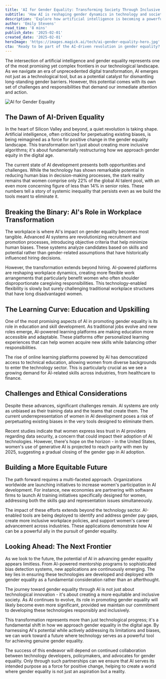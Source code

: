 ```yaml
---
title: 'AI for Gender Equality: Transforming Society Through Inclusive Innovation'
subtitle: 'How AI is reshaping gender dynamics in technology and society'
description: 'Explore how artificial intelligence is becoming a powerful force for gender equality, from revolutionizing workplace dynamics to democratizing education. Despite women comprising only 22% of the global AI talent pool, innovative initiatives and AI-powered solutions are helping to break down traditional barriers and create more inclusive opportunities across industries.'
author: 'Emily Stevens'
read_time: '8 mins'
publish_date: '2025-02-01'
created_date: '2025-02-01'
heroImage: 'https://images.magick.ai/tech/ai-gender-equality-hero.jpg'
cta: 'Ready to be part of the AI-driven revolution in gender equality? Follow us on LinkedIn for the latest insights and developments in inclusive AI innovation.'
---
```


The intersection of artificial intelligence and gender equality represents one of the most promising yet complex frontiers in our technological landscape. As we navigate an era of unprecedented digital transformation, AI emerges not just as a technological tool, but as a potential catalyst for dismantling long-standing gender barriers. However, this potential comes with its own set of challenges and responsibilities that demand our immediate attention and action.

![AI for Gender Equality](https://i.magick.ai/PIXE/1738432301116_magick_img.webp)

## The Dawn of AI-Driven Equality

In the heart of Silicon Valley and beyond, a quiet revolution is taking shape. Artificial intelligence, often criticized for perpetuating existing biases, is being reimagined as a force for positive change in the gender equality landscape. This transformation isn't just about creating more inclusive algorithms; it's about fundamentally restructuring how we approach gender equity in the digital age.

The current state of AI development presents both opportunities and challenges. While the technology has shown remarkable potential in reducing human bias in decision-making processes, the stark reality remains that women comprise only 22% of the global AI talent pool, with an even more concerning figure of less than 14% in senior roles. These numbers tell a story of systemic inequality that persists even as we build the tools meant to eliminate it.

## Breaking the Binary: AI's Role in Workplace Transformation

The workplace is where AI's impact on gender equality becomes most tangible. Advanced AI systems are revolutionizing recruitment and promotion processes, introducing objective criteria that help minimize human biases. These systems analyze candidates based on skills and potential rather than gender-related assumptions that have historically influenced hiring decisions.

However, the transformation extends beyond hiring. AI-powered platforms are reshaping workplace dynamics, creating more flexible work arrangements that particularly benefit women who often shoulder disproportionate caregiving responsibilities. This technology-enabled flexibility is slowly but surely challenging traditional workplace structures that have long disadvantaged women.

## The Learning Curve: Education and Upskilling

One of the most promising aspects of AI in promoting gender equality is its role in education and skill development. As traditional jobs evolve and new roles emerge, AI-powered learning platforms are making education more accessible and adaptable. These platforms offer personalized learning experiences that can help women acquire new skills while balancing other responsibilities.

The rise of online learning platforms powered by AI has democratized access to technical education, allowing women from diverse backgrounds to enter the technology sector. This is particularly crucial as we see a growing demand for AI-related skills across industries, from healthcare to finance.

## Challenges and Ethical Considerations

Despite these advances, significant challenges remain. AI systems are only as unbiased as their training data and the teams that create them. The current underrepresentation of women in AI development poses a risk of perpetuating existing biases in the very tools designed to eliminate them.

Recent studies indicate that women express less trust in AI providers regarding data security, a concern that could impact their adoption of AI technologies. However, there's hope on the horizon - in the United States, women's use of generative AI is projected to reach parity with men by 2025, suggesting a gradual closing of the gender gap in AI adoption.

## Building a More Equitable Future

The path forward requires a multi-faceted approach. Organizations worldwide are launching initiatives to increase women's participation in AI development. For instance, new economies are partnering with software firms to launch AI training initiatives specifically designed for women, addressing both the skills gap and representation issues simultaneously.

The impact of these efforts extends beyond the technology sector. AI-enabled tools are being deployed to identify and address gender pay gaps, create more inclusive workplace policies, and support women's career advancement across industries. These applications demonstrate how AI can be a powerful ally in the pursuit of gender equality.

## Looking Ahead: The Next Frontier

As we look to the future, the potential of AI in advancing gender equality appears limitless. From AI-powered mentorship programs to sophisticated bias detection systems, new applications are continuously emerging. The key lies in ensuring these technologies are developed and deployed with gender equality as a fundamental consideration rather than an afterthought.

The journey toward gender equality through AI is not just about technological innovation - it's about creating a more equitable and inclusive society. As AI continues to evolve, its role in promoting gender equality will likely become even more significant, provided we maintain our commitment to developing these technologies responsibly and inclusively.

This transformation represents more than just technological progress; it's a fundamental shift in how we approach gender equality in the digital age. By harnessing AI's potential while actively addressing its limitations and biases, we can work toward a future where technology serves as a powerful tool for achieving genuine gender equality.

The success of this endeavor will depend on continued collaboration between technology developers, policymakers, and advocates for gender equality. Only through such partnerships can we ensure that AI serves its intended purpose as a force for positive change, helping to create a world where gender equality is not just an aspiration but a reality.